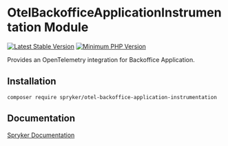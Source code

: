 # OtelBackofficeApplicationInstrumentation Module
[![Latest Stable Version](https://poser.pugx.org/spryker/otel-backoffice-application-instrumentation/v/stable.svg)](https://packagist.org/packages/spryker/otel-backoffice-application-instrumentation)
[![Minimum PHP Version](https://img.shields.io/badge/php-%3E%3D%208.1-8892BF.svg)](https://php.net/)

Provides an OpenTelemetry integration for Backoffice Application.

## Installation

```
composer require spryker/otel-backoffice-application-instrumentation
```

## Documentation

[Spryker Documentation](https://docs.spryker.com)
